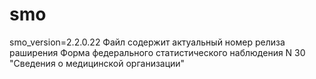 # smo
smo_version=2.2.0.22
Файл содержит актуальный номер релиза раширения Форма федерального статистического наблюдения N 30 "Сведения о медицинской организации"
